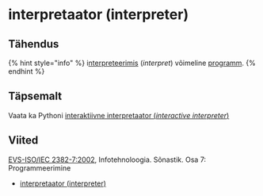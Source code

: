 # interpretaator \(interpreter\)

## Tähendus

{% hint style="info" %}
i[nterpreteerimis](interpreteerima-to-interpret.md) \(_interpret_\) võimeline [programm](programm-program.md).
{% endhint %}

## Täpsemalt

Vaata ka Pythoni [interaktiivne interpretaator \(_interactive interpreter_\) ](interaktiivne-interactive.md)

## Viited

[EVS-ISO/IEC 2382-7:2002](https://www.evs.ee/et/evs-iso-iec-2382-7-2002), Infotehnoloogia. Sõnastik. Osa 7: Programmeerimine

* [interpretaator \(interpreter\)](http://www.eki.ee/dict/its/index.cgi?Q=D0CA191B-6C03-1014-88DC-FC5F0DBED45A&F=GUID&C01=1&C02=0&C10=1)

